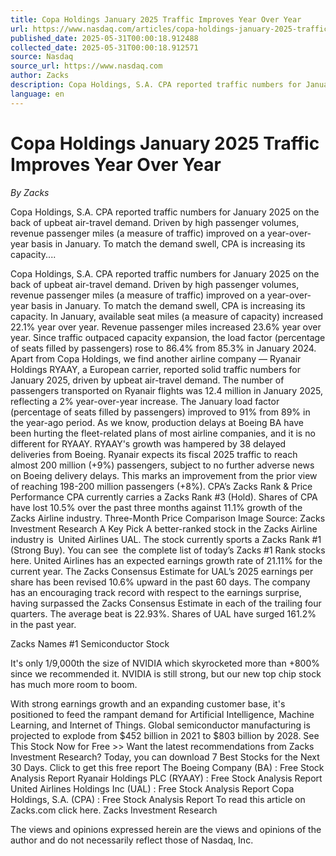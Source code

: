 ```yaml
---
title: Copa Holdings January 2025 Traffic Improves Year Over Year
url: https://www.nasdaq.com/articles/copa-holdings-january-2025-traffic-improves-year-over-year
published_date: 2025-05-31T00:00:18.912488
collected_date: 2025-05-31T00:00:18.912571
source: Nasdaq
source_url: https://www.nasdaq.com
author: Zacks
description: Copa Holdings, S.A. CPA reported traffic numbers for January 2025 on the back of upbeat air-travel demand. Driven by high passenger volumes, revenue passenger miles (a measure of traffic) improved on a year-over-year basis in January. To match the demand swell, CPA is increasing its capacity....
language: en
---
```


# Copa Holdings January 2025 Traffic Improves Year Over Year

*By Zacks*

Copa Holdings, S.A. CPA reported traffic numbers for January 2025 on the back of upbeat air-travel demand. Driven by high passenger volumes, revenue passenger miles (a measure of traffic) improved on a year-over-year basis in January. To match the demand swell, CPA is increasing its capacity....

Copa Holdings, S.A. CPA reported traffic numbers for January 2025 on the back of upbeat air-travel demand. Driven by high passenger volumes, revenue passenger miles (a measure of traffic) improved on a year-over-year basis in January. To match the demand swell, CPA is increasing its capacity. In January, available seat miles (a measure of capacity) increased 22.1% year over year. Revenue passenger miles increased 23.6% year over year. Since traffic outpaced capacity expansion, the load factor (percentage of seats filled by passengers) rose to 86.4% from 85.3% in January 2024. 
 Apart from Copa Holdings, we find another airline company — Ryanair Holdings RYAAY, a European carrier, reported solid traffic numbers for January 2025, driven by upbeat air-travel demand. The number of passengers transported on Ryanair flights was 12.4 million in January 2025, reflecting a 2% year-over-year increase. The January load factor (percentage of seats filled by passengers) improved to 91% from 89% in the year-ago period. As we know, production delays at Boeing BA have been hurting the fleet-related plans of most airline companies, and it is no different for RYAAY. RYAAY's growth was hampered by 38 delayed deliveries from Boeing. Ryanair expects its fiscal 2025 traffic to reach almost 200 million (+9%) passengers, subject to no further adverse news on Boeing delivery delays. This marks an improvement from the prior view of reaching 198-200 million passengers (+8%). CPA’s Zacks Rank &amp; Price Performance CPA currently carries a Zacks Rank #3 (Hold). 
 Shares of CPA have lost 10.5% over the past three months against 11.1% growth of the Zacks Airline industry. Three-Month Price Comparison Image Source: Zacks Investment Research A Key Pick A better-ranked stock in the Zacks Airline industry is  United Airlines UAL. The stock currently sports a Zacks Rank #1 (Strong Buy). You can see  the complete list of today’s Zacks #1 Rank stocks here. United Airlines has an expected earnings growth rate of 21.11% for the current year. The Zacks Consensus Estimate for UAL’s 2025 earnings per share has been revised 10.6% upward in the past 60 days. The company has an encouraging track record with respect to the earnings surprise, having surpassed the Zacks Consensus Estimate in each of the trailing four quarters. The average beat is 22.93%. Shares of UAL have surged 161.2% in the past year. 
 
 Zacks Names #1 Semiconductor Stock 
 
 It's only 1/9,000th the size of NVIDIA which skyrocketed more than +800% since we recommended it. NVIDIA is still strong, but our new top chip stock has much more room to boom. 
 
 With strong earnings growth and an expanding customer base, it's positioned to feed the rampant demand for Artificial Intelligence, Machine Learning, and Internet of Things. Global semiconductor manufacturing is projected to explode from $452 billion in 2021 to $803 billion by 2028. See This Stock Now for Free &gt;&gt; Want the latest recommendations from Zacks Investment Research? Today, you can download 7 Best Stocks for the Next 30 Days. Click to get this free report The Boeing Company (BA) : Free Stock Analysis Report Ryanair Holdings PLC (RYAAY) : Free Stock Analysis Report United Airlines Holdings Inc (UAL) : Free Stock Analysis Report Copa Holdings, S.A. (CPA) : Free Stock Analysis Report To read this article on Zacks.com click here. Zacks Investment Research

The views and opinions expressed herein are the views and opinions of the author and do not necessarily reflect those of Nasdaq, Inc.